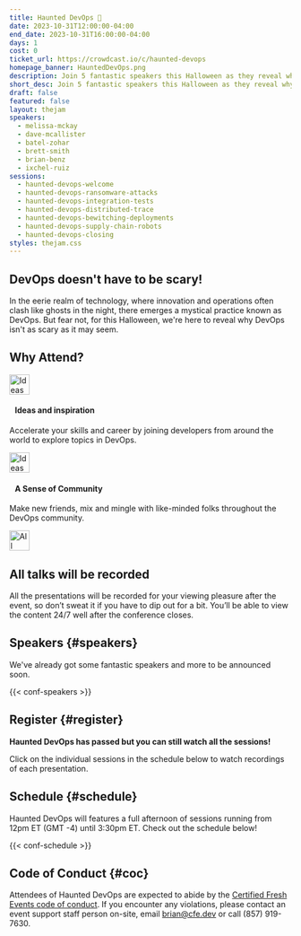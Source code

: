```yaml
---
title: Haunted DevOps 👻
date: 2023-10-31T12:00:00-04:00
end_date: 2023-10-31T16:00:00-04:00
days: 1
cost: 0
ticket_url: https://crowdcast.io/c/haunted-devops
homepage_banner: HauntedDevOps.png
description: Join 5 fantastic speakers this Halloween as they reveal why DevOps isn't as scary as it may seem.
short_desc: Join 5 fantastic speakers this Halloween as they reveal why DevOps isn't as scary as it may seem.
draft: false
featured: false
layout: thejam
speakers:
  - melissa-mckay
  - dave-mcallister
  - batel-zohar
  - brett-smith
  - brian-benz
  - ixchel-ruiz
sessions:
  - haunted-devops-welcome
  - haunted-devops-ransomware-attacks
  - haunted-devops-integration-tests
  - haunted-devops-distributed-trace
  - haunted-devops-bewitching-deployments
  - haunted-devops-supply-chain-robots
  - haunted-devops-closing
styles: thejam.css
---
```


## DevOps doesn't have to be scary!

In the eerie realm of technology, where innovation and operations often clash like ghosts in the night, there emerges a mystical practice known as DevOps. But fear not, for this Halloween, we're here to reveal why DevOps isn't as scary as it may seem.

## Why Attend?

<div class="container px-6 mx-auto mt-8">
  <div class="grid gap-8 lg:grid-cols-2">
    <article>
      <div class="flex items-center mb-8">
      <p><img src="/img/thejam/iconmonstr-idea-7-1.svg" alt="Ideas and Inspiration" width="36" height="36"></p>
      <h4 style="margin-left:.7em">Ideas and inspiration</h4>
      </div>
      <p class="text-base">Accelerate your skills and career by joining developers from around the world to explore topics in DevOps.</p>
    </article>
    <article>
      <div class="flex items-center mb-8">
      <p><img src="/img/thejam/iconmonstr-friend-3-1.svg" alt="Ideas and Inspiration" width="36" height="36"></p>
      <h4 style="margin-left:.7em">A Sense of Community</h4>
      </div>
      <p class="text-base">Make new friends, mix and mingle with like-minded folks throughout the DevOps community.</p>
    </article>
  </div>
</div>

<section class="mt-28 border border-gray-300 rounded">
  <div class="flex flex-col items-center justify-center p-6 pt-6 pb-4 text-center rounded highlight-pattern-signal">
    <span class="flex items-center justify-center flex-shrink-0 w-24 h-24 mr-4 -mt-20 rounded-full bg-lightBlue" aria-hidden="true">
      <img src="/img/thejam/iconmonstr-video-camera-1-1.svg" alt="All talks will be recorded" width="36" height="36">
    </span>
    <h2 class="mt-4 mb-2 text-3xl font-bold leading-tight text-blue">All talks will be recorded</a></h2>
  </div>
  <div class="p-6">
    All the presentations will be recorded for your viewing pleasure after the event, so don’t sweat it if you have to dip out for a bit. You’ll be able to view the content 24/7 well after the conference closes.
  </div>
</section>

## Speakers {#speakers}

We've already got some fantastic speakers and more to be announced soon.

{{< conf-speakers >}}

## Register {#register}

**Haunted DevOps has passed but you can still watch all the sessions!**

Click on the individual sessions in the schedule below to watch recordings of each presentation.

## Schedule {#schedule}

Haunted DevOps will features a full afternoon of sessions running from 12pm ET (GMT -4) until 3:30pm ET. Check out the schedule below!

{{< conf-schedule >}}

## Code of Conduct {#coc}

Attendees of Haunted DevOps are expected to abide by the [Certified Fresh Events code of conduct](/conduct). If you encounter any violations, please contact an event support staff person on-site, email [brian@cfe.dev](mailto:brian@cfe.dev) or call (857) 919-7630.
